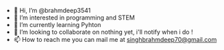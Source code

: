 - 👋 Hi, I’m @brahmdeep3541
- 👀 I’m interested in programming and STEM
- 🌱 I’m currently learning Pyhton
- 💞️ I’m looking to collaborate on nothing yet, i'll notify when i do !
- 📫 How to reach me you can mail me at singhbrahmdeep70@gmail.com

<!---
brahmdeep3541/brahmdeep3541 is a ✨ special ✨ repository because its `README.md` (this file) appears on your GitHub profile.
You can click the Preview link to take a look at your changes.
--->
